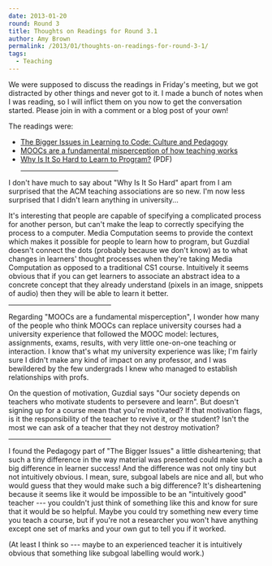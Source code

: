 ```yaml
---
date: 2013-01-20
round: Round 3
title: Thoughts on Readings for Round 3.1
author: Amy Brown
permalink: /2013/01/thoughts-on-readings-for-round-3-1/
tags:
  - Teaching
---
```

We were supposed to discuss the readings in Friday's meeting, but we got distracted by other things and never got to it. I made a bunch of notes when I was reading, so I will inflict them on you now to get the conversation started. Please join in with a comment or a blog post of your own!

The readings were:

*   [The Bigger Issues in Learning to Code: Culture and Pedagogy][1]
*   [MOOCs are a fundamental misperception of how teaching works][2]
*   [Why Is It So Hard to Learn to Program?][3] (PDF)<hr width=40% /> 

I don't have much to say about "Why Is It So Hard" apart from I am surprised that the ACM teaching associations are so new. I'm now less surprised that I didn't learn anything in university...

It's interesting that people are capable of specifying a complicated process for another person, but can't make the leap to correctly specifying the process to a computer. Media Computation seems to provide the context which makes it possible for people to learn how to program, but Guzdial doesn't connect the dots (probably because we don't know) as to what changes in learners' thought processes when they're taking Media Computation as opposed to a traditional CS1 course. Intuitively it seems obvious that if you can get learners to associate an abstract idea to a concrete concept that they already understand (pixels in an image, snippets of audio) then they will be able to learn it better.<hr width=40% /> 

Regarding "MOOCs are a fundamental misperception", I wonder how many of the people who think MOOCs can replace university courses had a university experience that followed the MOOC model: lectures, assignments, exams, results, with very little one-on-one teaching or interaction. I know that's what my university experience was like; I'm fairly sure I didn't make any kind of impact on any professor, and I was bewildered by the few undergrads I knew who managed to establish relationships with profs.

On the question of motivation, Guzdial says "Our society depends on teachers who motivate students to persevere and learn". But doesn't signing up for a course mean that you're motivated? If that motivation flags, is it the responsibility of the teacher to revive it, or the student? Isn't the most we can ask of a teacher that they not destroy motivation?<hr width=40% /> 

I found the Pedagogy part of "The Bigger Issues" a little disheartening; that such a tiny difference in the way material was presented could make such a big difference in learner success! And the difference was not only tiny but not intuitively obvious. I mean, sure, subgoal labels are nice and all, but who would guess that they would make such a big difference? It's disheartening because it seems like it would be impossible to be an "intuitively good" teacher --- you couldn't just think of something like this and know for sure that it would be so helpful. Maybe you could try something new every time you teach a course, but if you're not a researcher you won't have anything except one set of marks and your own gut to tell you if it worked.

(At least I think so --- maybe to an experienced teacher it is intuitively obvious that something like subgoal labelling would work.)

 [1]: http://computinged.wordpress.com/2012/12/21/the-bigger-issues-in-learning-to-code-culture-and-pedagogy/
 [2]: http://computinged.wordpress.com/2013/01/04/moocs-are-a-fundamental-misperception-of-how-learning-works/
 [3]: http://files.software-carpentry.org/training-course/2012/08/guzdial.pdf
